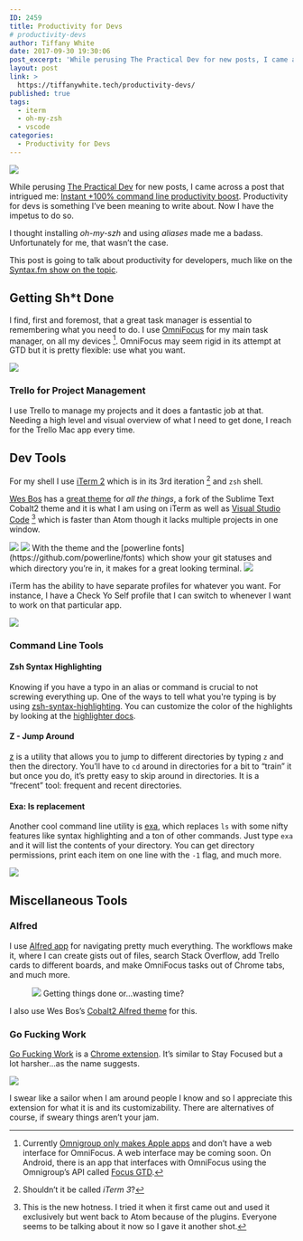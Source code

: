 ```yaml
---
ID: 2459
title: Productivity for Devs
# productivity-devs
author: Tiffany White
date: 2017-09-30 19:30:06
post_excerpt: 'While perusing The Practical Dev for new posts, I came across a post that intrigued me: Instant +100% command line productivity boost. Productivity for devs is something I’ve been meaning to write about. Now I have the impetus to do so.'
layout: post
link: >
  https://tiffanywhite.tech/productivity-devs/
published: true
tags:
  - iterm
  - oh-my-zsh
  - vscode
categories:
  - Productivity for Devs
---
```



<img src="https://res.cloudinary.com/twhiteblog/image/upload/c_scale,w_2500/v1528784017/opt_work_cnd4km.jpg" />

While perusing [The Practical Dev](https://dev.to) for new posts, I came across a post that intrigued me: [Instant +100% command line productivity boost](https://dev.to/sobolevn/instant-100-command-line-productivity-boost). Productivity for devs is something I’ve been meaning to write about. Now I have the impetus to do so.

I thought installing *oh-my-szh* and using *aliases* made me a badass. Unfortunately for me, that wasn’t the case.

This post is going to talk about productivity for developers, much like on the [Syntax.fm show on the topic](https://syntax.fm/show/011/our-favourite-productivity-hacks).

## Getting Sh*t Done

I find, first and foremost, that a great task manager is essential to remembering what you need to do. I use [OmniFocus](https://www.omnigroup.com/applications/omnifocus/) for my main task manager, on all my devices [^1]. OmniFocus may seem rigid in its attempt at GTD but it is pretty flexible: use what you want.

<img src="https://res.cloudinary.com/twhiteblog/image/upload/c_scale,w_1684/v1528783631/Screenshot2017-09-30_04-18-13_PM_vlkgzl.jpg" />

### Trello for Project Management

I use Trello to manage my projects and it does a fantastic job at that. Needing a high level and visual overview of what I need to get done, I reach for the Trello Mac app every time.

## Dev Tools

For my shell I use [iTerm 2](https://iterm2.com/) which is in its 3rd iteration [^2] and `zsh` shell.

[Wes Bos](https://wesbos.com/) has a [great theme](https://github.com/wesbos/Cobalt2-iterm) for *all the things*, a fork of the Sublime Text Cobalt2 theme and it is what I am using on iTerm as well as [Visual Studio Code](https://code.visualstudio.com/) [^3] which is faster than Atom though it lacks multiple projects in one window.

<img src="https://res.cloudinary.com/twhiteblog/image/upload/c_scale,w_1617/v1528783656/Screenshot2017-09-30_04-41-56_PM_wirw2j.jpg" />

<img src="https://res.cloudinary.com/twhiteblog/image/upload/c_scale,w_1879/v1528784012/Alfred_Cobalt_Wes_Bos_evjpys.jpg" />
With the theme and the [powerline fonts](https://github.com/powerline/fonts) which show your git statuses and which directory you’re in, it makes for a great looking terminal.

<img src="https://res.cloudinary.com/twhiteblog/image/upload/c_scale,w_1457/v1528783637/Screenshot2017-09-20_08-50-23_PM_zdzere.jpg" />

iTerm has the ability to have separate profiles for whatever you want. For instance, I have a Check Yo Self profile that I can switch to whenever I want to work on that particular app.

<img src="https://res.cloudinary.com/twhiteblog/image/upload/c_scale,w_1434/v1528844109/Screenshot2017-09-30_04-37-52_PM_a8sfqz.jpg" />

### Command Line Tools

#### Zsh Syntax Highlighting

Knowing if you have a typo in an alias or command is crucial to not screwing everything up. One of the ways to tell what you're typing is by using [zsh-syntax-highlighting](https://github.com/zsh-users/zsh-syntax-highlighting). You can customize the color of the highlights by looking at the [highlighter docs](https://github.com/zsh-users/zsh-syntax-highlighting/blob/master/docs/highlighters.md).

#### Z - Jump Around

[z](https://github.com/rupa/z/) is a utility that allows you to jump to different directories by typing `z` and then the directory. You’ll have to `cd` around in directories for a bit to “train” it but once you do, it’s pretty easy to skip around in directories. It is a “frecent” tool: frequent and recent directories.

#### Exa: ls replacement

Another cool command line utility is [exa](https://github.com/ogham/exa), which replaces `ls` with some nifty features like syntax highlighting and a ton of other commands. Just type `exa` and it will list the contents of your directory. You can get directory permissions, print each item on one line with the `-1` flag, and much more.

<img src="https://res.cloudinary.com/twhiteblog/image/upload/v1528844391/Screenshot2017-09-30_06-28-20_PM_n6tuq6.jpg" />

## Miscellaneous Tools

### Alfred

I use [Alfred app](https://www.alfredapp.com/) for navigating pretty much everything. The workflows make it, where I can create gists out of files, search Stack Overflow, add Trello cards to different boards, and make OmniFocus tasks out of Chrome tabs, and much more.

<figure>
  <img src="https://res.cloudinary.com/twhiteblog/image/upload/c_scale,w_1820/v1528783997/Product_hunt_gjeypg.jpg" >
    <figurecaption>Getting things done or...wasting time?</figurecaption>
</figure>

I also use Wes Bos’s [Cobalt2 Alfred theme](https://github.com/wesbos/Cobalt2-Alfred-Theme) for this.

### Go Fucking Work

[Go Fucking Work](https://www.gofuckingwork.com/) is a [Chrome extension](https://chrome.google.com/webstore/detail/go-fucking-work/hibmkkpfegfiinilnlabbfnjcopdiiig). It’s similar to Stay Focused but a lot harsher…as the name suggests.

<img src="https://res.cloudinary.com/twhiteblog/image/upload/c_scale,w_1715/v1528783607/Screenshot2017-09-30_06-36-55_PM_zqshpn.jpg" />

I swear like a sailor when I am around people I know and so I appreciate this extension for what it is and its customizability. There are alternatives of course, if sweary things aren’t your jam.

[^1]: Currently [Omnigroup only makes Apple apps](https://support.omnigroup.com/windows-or-android/) and don’t have a web interface for OmniFocus. A web interface may be coming soon. On Android, there is an app that interfaces with OmniFocus using the Omnigroup’s API called [Focus GTD](https://play.google.com/store/apps/details?id=com.burgstaller.android.focusgtd&amp;hl=en).
[^2]: Shouldn’t it be called *iTerm 3*?
[^3]: This is the new hotness. I tried it when it first came out and used it exclusively but went back to Atom because of the plugins. Everyone seems to be talking about it now so I gave it another shot.
